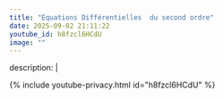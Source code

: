 ```yaml
---
title: "Equations Différentielles  du second ordre"
date: 2025-09-02 21:11:22 
youtube_id: h8fzcl6HCdU
image: ""
---
```

description: |
  
{% include youtube-privacy.html id="h8fzcl6HCdU" %}
